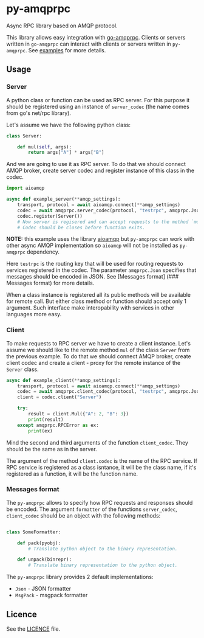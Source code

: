 # py-amqprpc

Async RPC library based on AMQP protocol.

This library allows easy integration with [go-amqprpc](https://github.com/vbogretsov/go-amqprpc).
Clients or servers written in `go-amqprpc` can interact with clients or servers
written in `py-amqprpc`. See [examples](https://github.com/vbogretsov/py-amqprpc/tree/master/examples)
for more details.

## Usage

### Server

A python class or function can be used as RPC server. For this purpose it
should be registered using an instance of `server_codec` (the name comes from
go's net/rpc library).

Let's assume we have the following python class:

```python
class Server:

    def mul(self, args):
        return args["A"] * args["B"]
```

And we are going to use it as RPC server. To do that we should connect AMQP
broker, create server codec and register instance of this class in the codec.

```python
import aioamqp

async def example_server(**amqp_settings):
    transport, protocol = await aioamqp.connect(**amqp_settings)
    codec = await amqprpc.server_codec(protocol, "testrpc", amqprpc.Json)
    codec.register(Server())
    # Now server is regisered and can accept requests to the method `mul`.
    # Codec should be closes before function exits.
```

**NOTE:** this example uses the library [aioamqp](https://github.com/Polyconseil/aioamqp)
but `py-amqprpc` can work with other async AMQP implementation so `aioamqp`
will not be installed as `py-amqprpc` dependency.

Here `testrpc` is the routing key that will be used for routing requests to
services registered in the codec. The parameter `amqprpc.Json` specifies that
messages should be encoded in JSON. See [Messages format] (### Messages format)
for more details.

When a class instance is registered all its public methods will be available
for remote call. But either class method or function should accept only 1
argument. Such interface make interopability with services in other languages
more easy.

### Client

To make requests to RPC server we have to create a client instance. Let's
assume we should like to the remote method `mul` of the class `Server` from the
previous example. To do that we should connect AMQP broker, create client codec
and create a client - proxy for the remote instance of the `Server` class.

```python
async def example_client(**amqp_settings):
    transport, protocol = await aioamqp.connect(**amqp_settings)
    codec = await amqprpc.client_codec(protocol, "testrpc", amqprpc.Json)
    client = codec.client("Server")

    try:
        result = client.Mul({"A": 2, "B": 3})
        print(result)
    except amqprpc.RPCError as ex:
        print(ex)
```

Mind the second and third arguments of the function `client_codec`. They should
be the same as in the server.

The argument of the method `client.codec` is the name of the RPC service.
If RPC service is registered as a class isntance, it will be the class name, if
it's registered as a function, it will be the function name.

### Messages format

The `py-amqprpc` allows to specify how RPC requests and responses should be
encoded. The argument `formatter` of the functions `server_codec`,
`client_codec` should be an object with the following methods:

```python

class SomeFormatter:

    def pack(pyobj):
        # Translate python object to the binary representation.

    def unpack(binrepr):
        # Translate binary representation to the python object.
```

The `py-amqprpc` library provides 2 default implementations:
 * `Json` - JSON formatter
 * `MsgPack` - msgpack formatter

## Licence

See the [LICENCE](https://github.com/vbogretsov/py-amqprpc/blob/master/LICENSE) file.
